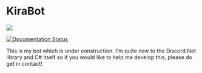 # KiraBot

[![](https://discordapp.com/api/guilds/332143783825375254/embed.png?style=banner2)](https://discord.gg/PSJhtwM)

[![Documentation Status](https://readthedocs.org/projects/kirabot/badge/?version=latest)](http://kirabot.readthedocs.io/en/latest/?badge=latest)

This is my bot which is under construction. I'm quite new to the Discord.Net library and C# itself so if you would like to help me develop this, please do get in contact!
